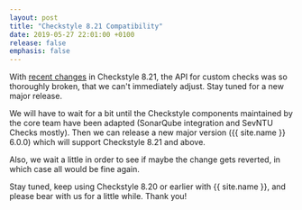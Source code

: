 ```yaml
---
layout: post
title: "Checkstyle 8.21 Compatibility"
date: 2019-05-27 22:01:00 +0100
release: false
emphasis: false
---
```


With [recent changes](https://github.com/checkstyle/checkstyle/issues/3417) in Checkstyle 8.21, the API for custom
checks was so thoroughly broken, that we can't immediately adjust. Stay tuned for a new major release.<!--break-->

We will have to wait for a bit until the Checkstyle components maintained by the core team have been adapted
(SonarQube integration and SevNTU Checks mostly). Then we can release a new major version ({{ site.name }} 6.0.0)
which will support Checkstyle 8.21 and above.

Also, we wait a little in order to see if maybe the change gets reverted, in which case all would be fine again.

Stay tuned, keep using Checkstyle 8.20 or earlier with {{ site.name }}, and please bear with us for a little while.
Thank you!
